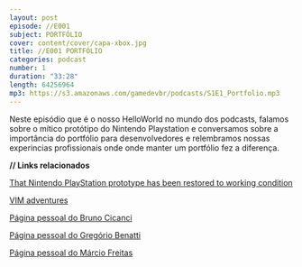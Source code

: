 ```yaml
---
layout: post
episode: //E001
subject: PORTFÓLIO
cover: content/cover/capa-xbox.jpg
title: //E001 PORTFÓLIO
categories: podcast
number: 1
duration: "33:28"
length: 64256964
mp3: https://s3.amazonaws.com/gamedevbr/podcasts/S1E1_Portfolio.mp3
---
```


Neste episódio que é o nosso HelloWorld no mundo dos podcasts, falamos sobre o mítico protótipo do Nintendo Playstation e conversamos sobre a importância do portfólio para desenvolvedores e relembramos nossas experincias profissionais onde onde manter um portfólio fez a diferença. 

**// Links relacionados**

[That Nintendo PlayStation prototype has been restored to working condition](http://www.gamasutra.com/view/news/297550/That_Nintendo_PlayStation_prototype_has_been_restored_to_working_condition.php)

[VIM adventures](https://vim-adventures.com/)

[Página pessoal do Bruno Cicanci](http://gamedeveloper.com.br/)

[Página pessoal do Gregório Benatti](http://gregoriobenatti.github.io)

[Página pessoal do Márcio Freitas](http://designcodeplayrepeat.com/)
